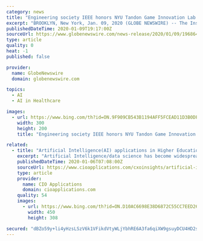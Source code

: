 ```yaml
---
category: news
title: "Engineering society IEEE honors NYU Tandon Game Innovation Lab director for contributions to computational intelligence"
excerpt: "BROOKLYN, New York, Jan. 09, 2020 (GLOBE NEWSWIRE) -- The Institute of Electrical and Electronics Engineers (IEEE) Computational Intelligence Society honored Julian Togelius, an associate professor of computer science and engineering and the director of the Game Innovation Lab at the NYU Tandon School of Engineering,"
publishedDateTime: 2020-01-09T19:17:00Z
sourceUrl: https://www.globenewswire.com/news-release/2020/01/09/1968647/0/en/Engineering-society-IEEE-honors-NYU-Tandon-Game-Innovation-Lab-director-for-contributions-to-computational-intelligence.html
type: article
quality: 0
heat: -1
published: false

provider:
  name: GlobeNewswire
  domain: globenewswire.com

topics:
  - AI
  - AI in Healthcare

images:
  - url: https://www.bing.com/th?id=ON.9F909CB543B1194AFF5FCEAD11D3B0DF
    width: 300
    height: 200
    title: "Engineering society IEEE honors NYU Tandon Game Innovation Lab director for contributions to computational intelligence"

related:
  - title: "Artificial Intelligence(AI) applications in Higher Education Business"
    excerpt: "Artificial Intelligence/data science has become widespread phenomenon in recent times. Every industry and sector tries to apply AI in its domain to solve problems. The range of AI applications vary from very fancy applications like ‘driverless car’ to daily operational task like ‘finding the next best customer’. Although higher ..."
    publishedDateTime: 2020-01-06T07:08:00Z
    sourceUrl: https://www.cioapplications.com/cxoinsights/artificial-intelligenceai-applications-in-higher-education-business-nid-5508.html
    type: article
    provider:
      name: CIO Applications
      domain: cioapplications.com
    quality: 54
    images:
      - url: https://www.bing.com/th?id=ON.D10AC6698E38D6872C55CC7EED2619C7
        width: 450
        height: 308

secured: "dBZo59y+li4yHzsLSzV6k1VFikdVtyWLjYbhRE6A3fa6qiXW9gsuyDCU4HD2s0sSRE/4azREngdzYH5oo4ejnGqkPz1nRvp6cr1SbtcDTtvtYAxq0T1VLWTEQUW9U4FUE/4mhTq0a4XdULMi22tV8vuc8fGmNU2Ka/cKETaMvrtGQrdZOXt92X7cQZk3ShuOP9K4dpsM9wKCe9fTe5H+2ijvT2GRpmmIckhGV3TRKkrMStRIHEjT5pV5inyuAaTBEKbv8po1s0t4ECEsXh2CjA==;yqRfeNKLBu5O11nW5BKW9g=="
---
```


